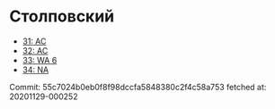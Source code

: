 # Столповский
- [31: AC](31.md)
- [32: AC](32.md)
- [33: WA 6](33.md)
- [34: NA](34.md)

Commit: 55c7024b0eb0f8f98dccfa5848380c2f4c58a753
 fetched at: 20201129-000252
